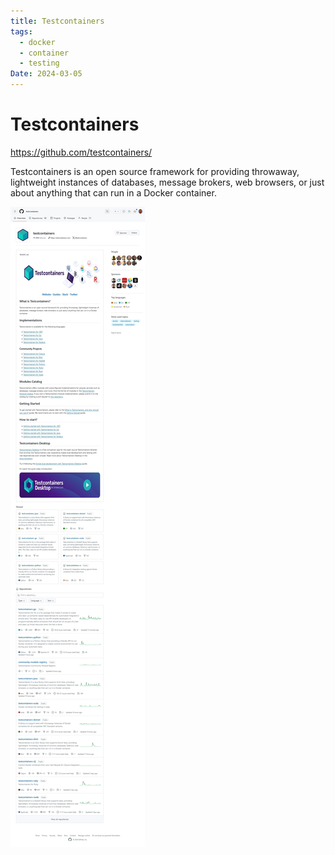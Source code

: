 ```yaml
---
title: Testcontainers
tags:
  - docker
  - container
  - testing
Date: 2024-03-05
---
```


# Testcontainers
<https://github.com/testcontainers/>

Testcontainers is an open source framework for providing throwaway, lightweight instances of databases, message brokers, web browsers, or just about anything that can run in a Docker container.

![](../_asset/2024-03-01_Testcontainers_image_1.jpg)